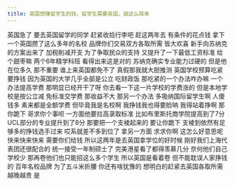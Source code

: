 ```yaml
---
title: 英国想赚留学生的钱，留学生需要英国，就这么简单
---
```

英国急了
要去英国留学的同学
赶紧收拾行李吧
趁这两年去
有条件的花点钱
拿下一个英国攒了这么多年的名校
品牌你们交易双方各取所需
皆大欢喜
新手向苏纳克的方案出来了
加税削减开支
为了争取民众的支持
又提升了一下最低工资标准
给个甜枣嘛
两个6年精学科班
看得出来这是对的
苏纳克确实专业能力过硬的
但是他在位多久
那不重要
谁上来英国都免不了
真假那我就大胆推测
英国学校预算吃紧
要挣钱
因为英国的大学几乎全部是公立
吃财政饭
那吃紧的一个办法咋办嘛
一个办法提高学费
那明显已经开干了呀
你去看一下这一片学校的学费涨的
但是本地学校是按公立减
免标准交学费
那收益不大
那另一个办法
多吸纳国际留学生啊
人傻钱多
素来都是全额学费
但毕竟我是名校啊
我挣钱我也得要脸呐
我得站着挣啊
那你跪下
哥求你个事呗
一方面他要拉高录取标准
比如布里斯托商学院提高到了7分
UCL部分的专业提升到了8分
那要把一个支棱起来的
要让你跪下
支棱到依然有足够多的挣钱选手过来
哎系就差不多到位了
拿另一方面
求求你啊
这怎么好意思呢
快来快来快来
需要你们给钱
所以这两年是去英国拿学位的好时候
刚好我们上海代表团还很配合的
统一接受一年制硕士了
完美港星看了都得羡慕几分
奈何他们自己学校少
那再卷他们也只能招这么多个学生
所以英国是看着卷
但不能耽误人家挣钱的
百年名校品牌
为了五斗米折腰
你还有啥犹豫的
想明白的赶紧去英国各取所需
越晚越贵
是
